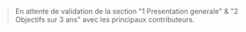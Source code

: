 
> En attente de validation de la section  "1 Presentation generale" & "2 Objectifs sur 3 ans" avec les principaux contributeurs. 



